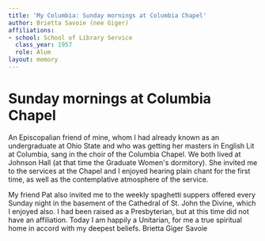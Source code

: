```yaml
---
title: 'My Columbia: Sunday mornings at Columbia Chapel'
author: Brietta Savoie (nee Giger)
affiliations:
- school: School of Library Service
  class_year: 1957
  role: Alum
layout: memory
---
```


# Sunday mornings at Columbia Chapel

An Episcopalian friend of mine, whom I had already known as an undergraduate at Ohio State and who was getting her masters in English Lit at Columbia, sang in the choir of the Columbia Chapel.  We both lived at Johnson Hall (at that time the Graduate Women's dormitory).  She invited me to the services at the Chapel and I enjoyed hearing plain chant for the first time, as well as the contemplative atmosphere of the service.

My friend Pat also invited me to the weekly spaghetti suppers offered every Sunday night in the basement of the Cathedral of St. John the Divine, which I enjoyed also.  I had been raised as a Presbyterian, but at this time did not have an affiliation.  Today I am happily a Unitarian, for me a true spiritual home in accord with my deepest beliefs.          Brietta Giger Savoie
